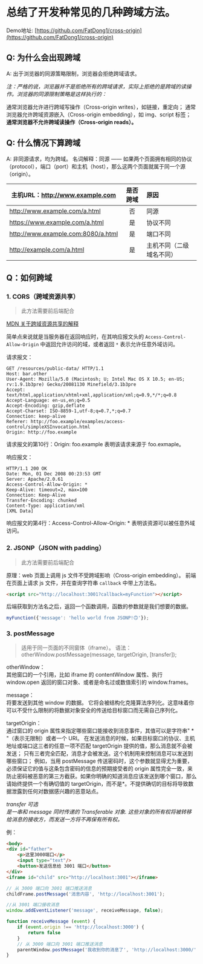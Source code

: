
# 总结了开发种常见的几种跨域方法。

Demo地址: [https://github.com/FatDong1/cross-origin](https://github.com/FatDong1/cross-origin)


## Q: 为什么会出现跨域

A: 出于浏览器的同源策略限制，浏览器会拒绝跨域请求。

*注：严格的说，浏览器并不是拒绝所有的跨域请求，实际上拒绝的是跨域的读操作。浏览器的同源限制策略是这样执行的：*

通常浏览器允许进行跨域写操作（Cross-origin writes），如链接，重定向；
通常浏览器允许跨域资源嵌入（Cross-origin embedding），如 img、script 标签；
**通常浏览器不允许跨域读操作（Cross-origin reads）。**

## Q: 什么情况下算跨域

A: 非同源请求，均为跨域。
名词解释：同源 —— 如果两个页面拥有相同的协议（protocol），端口（port）和主机（host），那么这两个页面就属于同一个源（origin）。

|主机URL：http://www.example.com   | 是否跨域 |  原因                  |
|--------------------------------|:--------:|:-----------------------|
|http://www.example.com/a.html     |否        | 同源                   |
|https://www.example.com/a.html    |是        | 协议不同               |
|http://www.example.com:8080/a.html|是        | 端口不同               |
|http://example.com/a.html         |是        | 主机不同（二级域名不同）|


## Q：如何跨域

### 1. CORS（跨域资源共享）

> 此方法需要前后端配合

[MDN 关于跨域资源共享的解释](https://developer.mozilla.org/zh-CN/docs/Web/HTTP/Access_control_CORS)

简单点来说就是当服务器在返回响应时，在其响应报文头的 `Access-Control-Allow-Origin` 中返回允许访问的域，或者返回 `*` 表示允许任意外域访问。

请求报文：
```
GET /resources/public-data/ HTTP/1.1
Host: bar.other
User-Agent: Mozilla/5.0 (Macintosh; U; Intel Mac OS X 10.5; en-US; rv:1.9.1b3pre) Gecko/20081130 Minefield/3.1b3pre
Accept: text/html,application/xhtml+xml,application/xml;q=0.9,*/*;q=0.8
Accept-Language: en-us,en;q=0.5
Accept-Encoding: gzip,deflate
Accept-Charset: ISO-8859-1,utf-8;q=0.7,*;q=0.7
Connection: keep-alive
Referer: http://foo.example/examples/access-control/simpleXSInvocation.html
Origin: http://foo.example
```
请求报文的第10行：Origin: foo.example 表明该请求来源于 foo.exmaple。

响应报文：
```
HTTP/1.1 200 OK
Date: Mon, 01 Dec 2008 00:23:53 GMT
Server: Apache/2.0.61 
Access-Control-Allow-Origin: *
Keep-Alive: timeout=2, max=100
Connection: Keep-Alive
Transfer-Encoding: chunked
Content-Type: application/xml
[XML Data]
```
响应报文的第4行：Access-Control-Allow-Origin: * 表明该资源可以被任意外域访问。

### 2. JSONP（JSON with padding）

> 此方法需要前后端配合

原理：web 页面上调用 js 文件不受跨域影响（Cross-origin embedding）。
前端在页面上请求 js 文件，并在查询字符串 `callback` 中带上方法名。

```html
<script src="http://localhost:3001?callback=myFunction"></script>
```
后端获取到方法名之后，返回一个函数调用，函数的参数就是我们想要的数据。
```javascript
myFunction({'message': 'hello world from JSONP!🙃'});
```

### 3. postMessage

> 适用于同一页面的不同窗体（iframe）。
> 语法：otherWindow.postMessage(message, targetOrigin, [transfer]);

otherWindow：  
其他窗口的一个引用，比如 iframe 的 contentWindow 属性、执行 window.open 返回的窗口对象、或者是命名过或数值索引的 window.frames。

message：  
将要发送到其他 window 的数据。
它将会被结构化克隆算法序列化。这意味着你可以不受什么限制的将数据对象安全的传送给目标窗口而无需自己序列化。

targetOrigin：  
通过窗口的 origin 属性来指定哪些窗口能接收到消息事件，其值可以是字符串" * "（表示无限制）或者一个 URI。
在发送消息的时候，如果目标窗口的协议、主机地址或端口这三者的任意一项不匹配 targetOrigin 提供的值，那么消息就不会被发送；
只有三者完全匹配，消息才会被发送。这个机制用来控制消息可以发送到哪些窗口；
例如，当用 postMessage 传送密码时，这个参数就显得尤为重要，必须保证它的值与这条包含密码的信息的预期接受者的 origin 属性完全一致，来防止密码被恶意的第三方截获。如果你明确的知道消息应该发送到哪个窗口，那么请始终提供一个有确切值的 targetOrigin，而不是*。不提供确切的目标将导致数据泄露到任何对数据感兴趣的恶意站点。

*transfer 可选*  
*是一串和 message 同时传递的 Transferable 对象. 这些对象的所有权将被转移给消息的接收方，而发送一方将不再保有所有权。*

例：

```html
<body>
<div id="father">
    <p>这里3000端口</p>
    <input type="text"/>
    <button>发送信息给 3001 端口</button>
</div>
<iframe id="child" src="http://localhost:3001"></iframe>
```


```javascript
// 从 3000 端口向 3001 端口推送消息
childFrame.postMessage('消息内容', 'http://localhost:3001');
```

```javascript
//从 3001 端口接收消息
window.addEventListener('message', receiveMessage, false);

function receiveMessage (event) {
    if (event.origin !== 'http://localhost:3000') {
        return false
    }
    // 从 3000 端口向 3001 端口推送消息
    parentWindow.postMessage('我收到你的消息了', 'http://localhost:3000/');
}
```